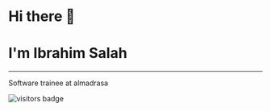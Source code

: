 
# Hi there 👋

# I'm Ibrahim Salah
_________________________________________________________________________________________________________________________________________________________________________

Software trainee at almadrasa

![visitors badge](https://visitor-badge.laobi.icu/badge?page_id=Ibrahim0Salah.visitor-badge)
